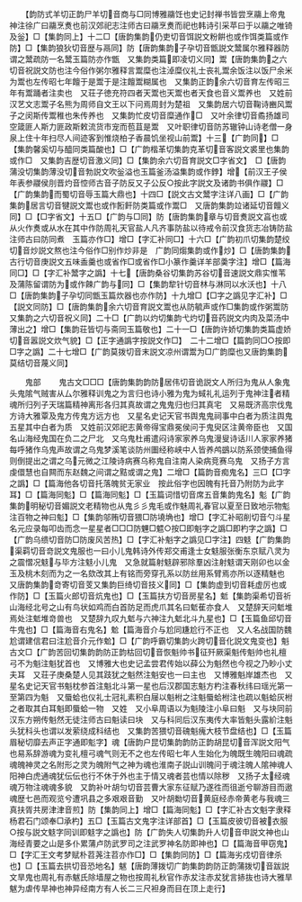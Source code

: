 <!-- { "loadSidebar": true } -->
　　【韵防式羊切正韵尸羊切音商与□同博雅鬺饪也史记封禅书皆尝烹鬺上帝鬼神注徐广曰鬺烹煑也前汉郊祀志注师古曰鬺烹煑而祀也韩诗引采苹曰于以鬺之唯锜及釡】□【集韵同上】十二□【唐韵集韵仍吏切音饵説文粉餠也或作饵类篇或作防】□【集韵狼狄切音歴与鬲同】防【唐韵集韵子孕切音甑説文鬵属尔雅释器防谓之鬵疏防一名鬵玉篇防亦作甑　又集韵类篇即凌切义同】鬻【唐韵集韵之六切音祝説文防也注今俗作粥尔雅释言鬻糜也注淖糜仪礼士丧礼鬻余饭注以饭尸余米为鬻也左传昭七年饘于是鬻于是注饘鬻糊属也　又集韵正韵余六切音育左传昭三年有鬻踊者注卖也　又荘子徳充符四者天鬻也天鬻也者天食也音义鬻养也　又姓前汉艺文志鬻子名熊为周师自文王以下问焉周封为楚祖　又集韵居六切音鞠诗豳风鬻子之闵斯传鬻稚也朱传养也　又集韵忙皮切音糜通作□　又叶余律切音矞扬雄司空箴匪人斯力匪政斯敕流货市宠而苞苴是鬻　又叶职律切音防苏辙钟山诗老僧一身泉上住十年扫尽人间迹客到惟烧柏子香晨饥坐视山前鬻】十三【广韵同】□【集韵馨奚切与醯同类篇酸也】□【广韵楷革切集韵克革切音客説文裘里也集韵或作□　又集韵吉歴切音激义同】□【集韵余六切音育説文□字省文】　□【唐韵蒲没切集韵薄没切音勃説文吹釡溢也玉篇釜汤溢集韵或作鋍】增【前汉王子侯年表参鬷侯刖晋灼音悾师古音子防反又子公反○按此字説文及诸韵书俱作鬷】□【广韵集韵而蜀切音辱玉篇大鼎也】十四□【説文古文鬵字注详八画】□【广韵集韵居言切音犍説文鬻也或作餰飦防类篇或作鬻□　又唐韵集韵竝诸延切音饘义同】□【□字省文】十五□【广韵与□同】防【唐韵集韵章与切音煑説文亯也或从火作煑或从水在其中作防周礼天官盐人凡齐事防盐以待戒令前汉食货志冶铸防盐注师古曰防同煮　玉篇亦作□】增□【字汇补同□】十六□【广韵初爪切集韵楚绞切音炒説文熬也注今俗作□别作炒非是　广韵同煼集韵或作炒】□【唐韵集韵古行切音庚説文五味盉羹也或省作□或省作□小篆作羹详羊部羮字注】增□【篇海同□】□【字汇补鬵字之譌】十七【唐韵桑谷切集韵苏谷切音速説文鼎实惟苇及蒲陈留谓防为或作餗广韵与同】□【集韵犂针切音林与淋同以水沃也】十八□【唐韵集韵子孕切同甑玉篇炊器也亦作防】十九增□【□字之譌见字汇补】□【説文同防】□【唐韵集韵余六切音育説文鬻也从防毓声或作□集韵或作粥鬻防　又集韵之六切音祝义同】二十□【广韵以灼切集韵弋灼切音药説文内肉及菜汤中薄出之】增□【集韵荘皆切与斋同玉篇敬也】二十一□【唐韵许娇切集韵类篇虚娇切音嚣説文炊气貌】□【正字通譌字按説文作□】　二十二增□【篇韵同□○按即□字之譌】二十七增□【广韵莫拨切音末説文凉州谓鬻为□广韵糜也又唐韵集韵莫结切音蔑义同】

　　鬼部
　　鬼古文□□□【唐韵集韵韵防居伟切音诡説文人所归为鬼从人象鬼头鬼隂气贼害从厶尔雅释训鬼之为言归也诗小雅为鬼为蜮礼礼运列于鬼神注者精魂所归列子天瑞篇精神离形各归其真故谓之鬼鬼归也归其真宅　又易既济高宗伐鬼方诗大雅覃及鬼方传鬼方远方也　又星名史记天官书舆鬼鬼祠事中白者为质注舆鬼五星其中白者为质　又姓前汉郊祀志黄帝得宝鼎冕侯问于鬼臾区注黄帝臣也　又国名山海经鬼国在负二之尸北　又乌鬼杜甫遣闷诗家家养乌鬼漫叟诗话川人家家养猪每呼猪作乌鬼声故谓之乌鬼梦溪笔谈防州圗经称峡中人皆养鸬鷀以防系颈使捕鱼得则倒提出之谓之乌元微之江陵诗病赛乌称鬼自注南人染病竞赛乌鬼　又扬子方言虔儇慧也自闗而东赵魏之间谓之黠或谓之鬼】二增□【篇韵音痴鬼名】三□【□字之譌】□【篇海他各切音托落魄贫无家业　按此俗字也因魄有托音乃附防为此字耳】□【篇海同鬽】□【篇海同鬽】□【玉篇词惜切音席五音集韵鬼名】鬽【广韵集韵明秘切音媚説文老精物也从鬼彡彡鬼毛或作魅周礼春官以夏至日致地示物鬽注百物之神曰鬽】□【集韵邬贿切音猥□防墝埆也】增□【字汇补昭削切音勺斗星名元应录每叩齿而念一星星者□□□防魓□魒○按□即魁字之譌□即杓字之譌】□【广韵乌缋切音防□防废风苦热】□【字汇补魁字之譌见□字注】四鬾【广韵集韵渠羁切音竒説文鬼服也一曰小儿鬼韩诗外传郑交甫逢士女鬾服张衡东京赋八灵为之震慴况鬾与毕方注鬾小儿鬼　又急就篇射鬾辟邪除羣凶注射鬾谓天刚卯也以金玉及桃木刻而为之一名欬改其上有铭而旁穿孔系以防丝用系臂焉亦所以逐精魅也　又唐韵集韵竒寄切音芰又集韵巨绮切音技义同】□【集韵虚到切音耗虚厉也或作防】□【玉篇火郎切音炕鬼也】□【玉篇扶方切音房星名】鬿【集韵渠希切音祈山海经北号之山有鸟状如鸡而白首防足而虎爪其名曰鬿萑亦食人　又楚辞天问鬿堆焉处注鬿堆竒兽也　又楚辞九叹九鬿与六神注九鬿北斗九星也】□【玉篇鱼邱切音牛鬼也】□【篇海音右鬼名】魀【篇海音介与尬同尲尬行不正也　又人名战国防魏尬谓建信君曰注尬音介元作魀】□【广韵呼霸切集韵火跨切音化説文鬼变也】魁古文□【广韵苦回切集韵韵防正韵枯回切音恢魁帅书征歼厥渠魁传魁帅也礼檀弓不为魁注魁犹首也　又博雅大也史记孟尝君传始以薛公为魁然也今视之乃眇小丈夫耳　又荘子庚桑楚人见其跂犹之魁然注魁安也一曰主也　又博雅魁岸雄杰也　又星名史记天官书魁枕参首注魁北斗第一星也后汉郡国志魁方杓注春秋纬曰瑶光第一至第四为魁　又蜃蛤也仪礼士冠礼素积白屦以魁柎之注魁蜃蛤柎注也疏以魁蛤灰柎之者取其白耳魁即蜃蛤一物　又姓　又小阜周语以为魁陵注小阜曰魁　又与块同前汉东方朔传魁然无徒注师古曰魁读曰块　又与科同后汉东夷传大率皆魁头露紒注魁头犹科头也谓以发萦绕成科结也　又集韵苦猥切音磈魁瘣大枝节盘结也】□【玉篇眉秘切靡去声正字通即鬽字】魂【唐韵户昆切集韵韵防正韵胡昆切音浑説文阳气也易系辞游魂为变礼檀弓魂气则无不之也左传昭七年人生始化为魄既生魄阳曰魂疏魂魄神灵之名附形之灵为魄附气之神为魂也淮南子説山训魄问于魂注魄人隂神魂人阳神白虎通魂犹伝伝也行不休于外也主于情又魂者芸也情以除秽　又扬子太经魂魂万物注魂魂多貌　又韵补叶胡匀切音芸曹大家东征赋乃遂徃而徂逝兮聊游目而遨魂歴七邑而观览兮遭巩县之多艰艰音勤　又叶胡勬切音黄庭经赤帝黄老与我魂三真扶胥共房津津音煎】防【集韵同上】增□【篇海同鬽】□【字汇补古文魁字隶释杨君石门颂奉□承杓】五□【玉篇古文鬼字注详部首】□【玉篇皮彼切音被衣服○按与説文鬾字同训即鬾字之譌也】防【广韵失人切集韵升人切音申説文神也山海经青要之山是多仆累蒲卢防武罗司之注武罗神名防即神也】□【篇海音甲窃鬼】□【字汇王文考梦赋朴苕荛注苕亦作□】□【集韵同防】□【篇海劣戍切音律杀也】□【玉篇去拱切音恐地名】魃【唐韵薄拨切广韵集韵韵防正韵蒲拨切音跋説文旱鬼也周礼有赤魃氏除墙屋之物也按周礼秋官作赤犮注赤犮犹言捇抜也诗大雅旱魃为虐传旱神也神异经南方有人长二三尺袒身而目在顶上走行】
